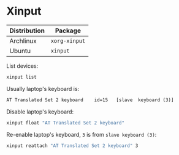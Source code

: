 # Xinput

| Distribution | Package       |
| ------------ | ------------- |
| Archlinux    | `xorg-xinput` |
| Ubuntu       | `xinput`      |

List devices:

```sh
xinput list
```

Usually laptop's keyboard is:

```txt
AT Translated Set 2 keyboard    id=15   [slave  keyboard (3)]
```

Disable laptop's keyboard:

```sh
xinput float "AT Translated Set 2 keyboard"
```

Re-enable laptop's keyboard, `3` is from `slave keyboard (3)`:

```sh
xinput reattach "AT Translated Set 2 keyboard" 3
```
